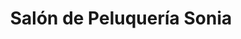 ---
title: "Salón de Peluquería Sonia"
url: /torrevieja/salon-de-peluqueria-sonia/
shop: Friseur
---